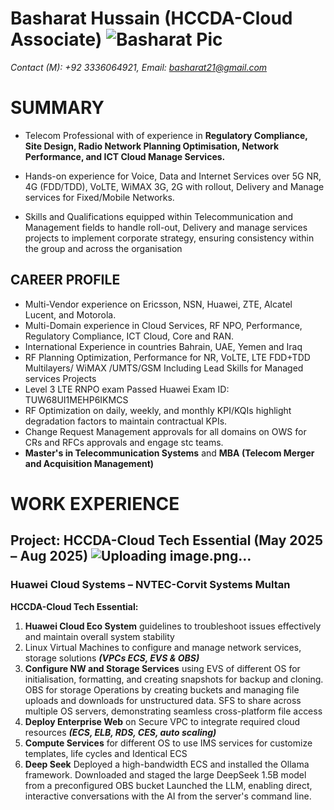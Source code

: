 # Basharat Hussain (HCCDA-Cloud Associate) ![Basharat Pic](https://github.com/user-attachments/assets/25d64ba8-f925-49ef-b5be-7d433b1f2443)

*Contact (M): +92 3336064921, Email: basharat21@gmail.com*

# SUMMARY
- Telecom Professional with of experience in **Regulatory Compliance, Site Design, Radio Network Planning Optimisation, Network Performance, and ICT Cloud Manage Services.**

- Hands-on experience for Voice, Data and Internet Services over 5G NR, 4G (FDD/TDD), VoLTE, WiMAX 3G, 2G with rollout, Delivery and Manage services for Fixed/Mobile Networks. 

- Skills and Qualifications equipped within Telecommunication and Management fields to handle roll-out, Delivery and manage services projects to implement corporate strategy, ensuring consistency within the group and across the organisation

## CAREER PROFILE
-	Multi-Vendor experience on Ericsson, NSN, Huawei, ZTE, Alcatel Lucent, and Motorola.
-	Multi-Domain experience in Cloud Services, RF NPO, Performance, Regulatory Compliance, ICT Cloud, Core and RAN.
-	International Experience in countries Bahrain, UAE, Yemen and Iraq
-	RF Planning Optimization, Performance for NR, VoLTE, LTE FDD+TDD Multilayers/ WiMAX /UMTS/GSM Including Lead Skills for Managed services Projects
-	Level 3 LTE RNPO exam Passed Huawei Exam ID: TUW68UI1MEHP6IKMCS
- RF Optimization on daily, weekly, and monthly KPI/KQIs highlight degradation factors to maintain contractual KPIs. 
-	Change Request Management approvals for all domains on OWS for CRs and RFCs approvals and engage stc teams.
-	**Master's in Telecommunication Systems** and **MBA (Telecom Merger and Acquisition Management)**

# WORK EXPERIENCE 
 ## Project: HCCDA-Cloud Tech Essential (May 2025 – Aug 2025) ![Uploading image.png…]()

### Huawei Cloud Systems – NVTEC-Corvit Systems Multan
**HCCDA-Cloud Tech Essential:**
1.	**Huawei Cloud Eco System** guidelines to troubleshoot issues effectively and maintain overall system stability 
2.	Linux Virtual Machines to configure and manage network services, storage solutions ***(VPCs ECS, EVS & OBS)***
3.	**Configure NW and Storage Services** using EVS of different OS for initialisation, formatting, and creating snapshots for backup and cloning. 
OBS for storage Operations by creating buckets and managing file uploads and downloads for unstructured data. SFS to share across multiple OS servers, demonstrating seamless cross-platform file access
4.	**Deploy Enterprise Web** on Secure VPC to integrate required cloud resources ***(ECS, ELB, RDS, CES, auto scaling)***
5.	**Compute Services** for different OS to use IMS services for customize templates, life cycles and Identical ECS
6.	**Deep Seek** Deployed a high-bandwidth ECS and installed the Ollama framework. 
Downloaded and staged the large DeepSeek 1.5B model from a preconfigured OBS bucket
Launched the LLM, enabling direct, interactive conversations with the AI from the server's command line.


